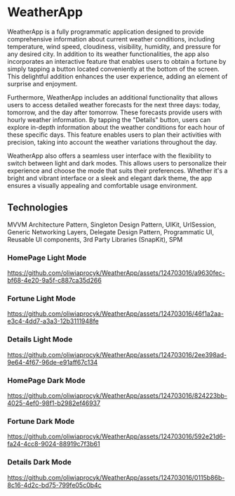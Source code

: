 # WeatherApp
WeatherApp is a fully programmatic application designed to provide comprehensive information about current weather conditions, including temperature, wind speed, cloudiness, visibility, humidity, and pressure for any desired city. In addition to its weather functionalities, the app also incorporates an interactive feature that enables users to obtain a fortune by simply tapping a button located conveniently at the bottom of the screen. This delightful addition enhances the user experience, adding an element of surprise and enjoyment.

Furthermore, WeatherApp includes an additional functionality that allows users to access detailed weather forecasts for the next three days: today, tomorrow, and the day after tomorrow. These forecasts provide users with hourly weather information. By tapping the "Details" button, users can explore in-depth information about the weather conditions for each hour of these specific days. This feature enables users to plan their activities with precision, taking into account the weather variations throughout the day.

WeatherApp also offers a seamless user interface with the flexibility to switch between light and dark modes. This allows users to personalize their experience and choose the mode that suits their preferences. Whether it's a bright and vibrant interface or a sleek and elegant dark theme, the app ensures a visually appealing and comfortable usage environment.


## Technologies
MVVM Architecture Pattern, Singleton Design Pattern, UIKit, UrlSession, Generic Networking Layers, Delegate Design Pattern, Programmatic UI, Reusable UI components, 3rd Party Libraries (SnapKit), SPM

### HomePage Light Mode


https://github.com/oliwiaprocyk/WeatherApp/assets/124703016/a9630fec-bf68-4e20-9a5f-c887ca35d266



### Fortune Light Mode


https://github.com/oliwiaprocyk/WeatherApp/assets/124703016/46f1a2aa-e3c4-4dd7-a3a3-12b3111948fe


### Details Light Mode


https://github.com/oliwiaprocyk/WeatherApp/assets/124703016/2ee398ad-9e64-4f67-96de-e91aff67c134


### HomePage Dark Mode


https://github.com/oliwiaprocyk/WeatherApp/assets/124703016/824223bb-4025-4ef0-98f1-b2982ef46937


### Fortune Dark Mode


https://github.com/oliwiaprocyk/WeatherApp/assets/124703016/592e21d6-fa24-4cc8-9024-88919c7f3b61


### Details Dark Mode


https://github.com/oliwiaprocyk/WeatherApp/assets/124703016/0115b86b-8c16-4d2c-bd75-799fe05c0b4c


